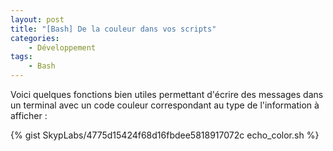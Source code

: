 ```yaml
---
layout: post
title: "[Bash] De la couleur dans vos scripts"
categories:
    - Développement
tags:
    - Bash
---
```

Voici quelques fonctions bien utiles permettant d'écrire des messages dans un terminal avec un code couleur correspondant au type de l'information à afficher :

{% gist SkypLabs/4775d15424f68d16fbdee5818917072c echo_color.sh %}
